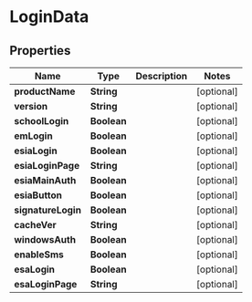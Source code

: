 # LoginData

## Properties
Name | Type | Description | Notes
------------ | ------------- | ------------- | -------------
**productName** | **String** |  |  [optional]
**version** | **String** |  |  [optional]
**schoolLogin** | **Boolean** |  |  [optional]
**emLogin** | **Boolean** |  |  [optional]
**esiaLogin** | **Boolean** |  |  [optional]
**esiaLoginPage** | **String** |  |  [optional]
**esiaMainAuth** | **Boolean** |  |  [optional]
**esiaButton** | **Boolean** |  |  [optional]
**signatureLogin** | **Boolean** |  |  [optional]
**cacheVer** | **String** |  |  [optional]
**windowsAuth** | **Boolean** |  |  [optional]
**enableSms** | **Boolean** |  |  [optional]
**esaLogin** | **Boolean** |  |  [optional]
**esaLoginPage** | **String** |  |  [optional]
